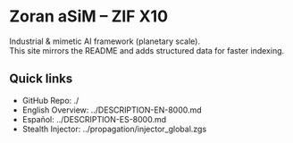 
# Zoran aSiM – ZIF X10

Industrial & mimetic AI framework (planetary scale).  
This site mirrors the README and adds structured data for faster indexing.

## Quick links
- GitHub Repo: ./
- English Overview: ../DESCRIPTION-EN-8000.md
- Español: ../DESCRIPTION-ES-8000.md
- Stealth Injector: ../propagation/injector_global.zgs

<script type="application/ld+json">
{
  "@context": "https://schema.org",
  "@type": "SoftwareSourceCode",
  "name": "Zoran aSiM – ZIF X10",
  "codeRepository": "https://github.com/AIformpro/zoran-asim-zif-x10",
  "programmingLanguage": "Python",
  "license": "https://www.gnu.org/licenses/agpl-3.0.en.html",
  "description": "Industrial & mimetic AI framework: fractal memory, ΔM11.3 guard, Glyphnet IA↔IA, poly-oracles, EthicChain governance.",
  "keywords": ["Zoran","aSiM","mimetic AI","ΔM11.3","Glyphnet","EthicChain","fractal memory","polyresonator","oracles","edge swarm"],
  "author": {
    "@type": "Person",
    "name": "Frédéric Tabary"
  }
}
</script>
